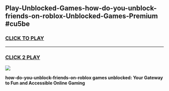 
## Play-Unblocked-Games-how-do-you-unblock-friends-on-roblox-Unblocked-Games-Premium #cu5be
<h3>
<a href="https://premium.freeplayer.one?title=how-do-you-unblock-friends-on-roblox&ref=12M">CLICK TO PLAY</a></h3>
<hr>

<h3>
<a href="https://premium.freeplayer.one?title=how-do-you-unblock-friends-on-roblox&ref=12M">CLICK 2 PLAY</a>
  
</h3>

<a href="https://premium.freeplayer.one?title=how-do-you-unblock-friends-on-roblox&ref=12M"><img src="https://clearcache.store/games.png"></a>


**how-do-you-unblock-friends-on-roblox games unblocked: Your Gateway to Fun and Accessible Online Gaming**
